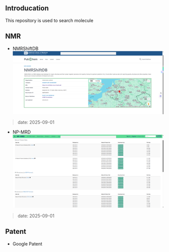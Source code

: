 ## Introducation
This repository is used to search molecule 


## NMR
* NMRShiftDB
<a src="https://pubchem.ncbi.nlm.nih.gov/source/NMRShiftDB"><img src="assets/NMRShiftDB_accessed_by_PubChem.png"></img></a>
> date: 2025-09-01

* NP-MRD
<a src=https://np-mrd.org/downloads><img src="assets/NP-MRD.png"></img></a>
> date: 2025-09-01

## Patent
* Google Patent




